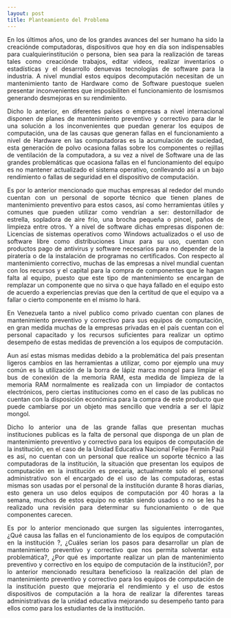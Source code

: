 ```yaml
---
layout: post
title: Planteamiento del Problema
---
```


<p style="text-align: justify">
    En los últimos años, uno de los grandes avances del ser humano ha sido la creaciónde computadoras, dispositivos que hoy en día son indispensables para cualquierinstitución o persona, bien sea para la realización de tareas tales como creaciónde trabajos, editar videos, realizar inventarios o estadísticas y el desarrollo denuevas tecnologías de software para la industria. A nivel mundial estos equipos decomputación necesitan de un mantenimiento tanto de Hardware como de Software puestoque suelen presentar inconvenientes que imposibiliten el funcionamiento de losmismos generando desmejoras en su rendimiento.
</p>

<p style="text-align: justify">
    Dicho lo anterior, en diferentes países o empresas a nivel internacional disponen de planes de mantenimiento preventivo y correctivo para dar le una solución a los inconvenientes que puedan generar los equipos de computación, una de las causas que generan fallas en el funcionamiento a nivel de Hardware en las computadoras es la acumulación de suciedad, esta generación de polvo ocasiona fallas sobre los componentes o rejillas de ventilación de la computadora, a su vez a nivel de Software una de las grandes problemáticas que ocasiona fallas en el funcionamiento del equipo es no mantener actualizado el sistema operativo, conllevando así a un bajo rendimiento o fallas de seguridad en el dispositivo de computación.
</p>

<p style="text-align: justify">
    Es por lo anterior mencionado que muchas empresas al rededor del mundo cuentan con un personal de soporte técnico que tienen planes de mantenimiento preventivo para estos casos, así como herramientas útiles y comunes que pueden utilizar como vendrían a ser: destornillador de estrella, sopladora de aire frio, una brocha pequeña o pincel, paños de limpieza entre otros. Y a nivel de software dichas empresas disponen de: Licencias de sistemas operativos como Windows actualizados o el uso de software libre como distribuciones Linux para su uso, cuentan con productos pago de antivirus y software necesarios para no depender de la piratería o de la instalación de programas no certificados. Con respecto al mantenimiento correctivo, muchas de las empresas a nivel mundial cuentan con los recursos y el capital para la compra de componentes que le hagan falta al equipo, puesto que este tipo de mantenimiento se  encargan de remplazar un componente que no sirva o que haya fallado en el equipo esto de acuerdo a experiencias previas que den la certitud de que el equipo va a fallar o cierto componente en el mismo lo hará.
</p>

<p style="text-align: justify"> 
    En Venezuela tanto a nivel publico como privado cuentan con planes de mantenimiento preventivo y correctivo para sus equipos de computación, en gran medida muchas de la empresas privadas en el país cuentan con el personal capacitado y los recursos suficientes para realizar un optimo desempeño de estas medidas de prevención a los equipos de computación.
</p>

<p style="text-align: justify">
    Aun así estas mismas medidas debido a la problemática del país presentan ligeros cambios en las herramientas a utilizar, como por ejemplo una muy común es la utilización de la borra de lápiz marca mongol para limpiar el bus de conexión de la memoria RAM, esta medida de limpieza de la memoria RAM normalmente es realizada con un limpiador de contactos electrónicos, pero ciertas instituciones como en el caso de las publicas no cuentan con la disposición económica para la compra de este producto que puede cambiarse por un objeto mas sencillo que vendría a ser el lápiz mongol.
</p>

<p style="text-align: justify">
    Dicho lo anterior una de las grande fallas que presentan muchas instituciones publicas es la falta de personal que disponga de un plan de mantenimiento preventivo y correctivo para los equipos de computación de la institución, en el caso de la Unidad Educativa Nacional Felipe Fermín Paúl es así, no cuentan con un personal que realice un soporte técnico a las computadoras de la institución, la situación que presentan los equipos de computación en la institución es precaria, actualmente solo el personal administrativo son el encargado de el uso de las computadoras, estas mismas son usadas por el personal de la institución durante 8 horas diarias, esto genera un uso delos equipos de computación por 40 horas a la semana, muchos de estos equipo no están siendo usados o no se les ha realizado una revisión para determinar su funcionamiento o de que componentes carecen.
</p>

<p style="text-align: justify">
    Es por lo anterior mencionado que surgen las siguientes interrogantes, ¿Qué causa las fallas en el funcionamiento de los equipos de computación en la institución ?, ¿Cuáles serian los pasos para desarrollar un plan de mantenimiento preventivo y correctivo que nos permita solventar esta problemática?, ¿Por qué es importante realizar un plan de mantenimiento preventivo y correctivo en los equipo de computación de la institución?, por lo anterior mencionado resultara beneficioso la realización del plan de mantenimiento preventivo y correctivo para los equipos de computación de la institución puesto que mejoraría el rendimiento y el uso de estos dispositivos de computación a la hora de realizar la diferentes tareas administrativas de la unidad educativa mejorando su desempeño tanto para ellos como para los estudiantes de la institución.
</p>